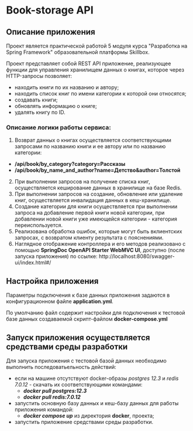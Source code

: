 
# Book-storage API


## Описание приложения
Проект является практической работой 5 модуля курса "Разработка на Spring Framework" 
образовательной платформы Skillbox.

Проект представляет собой REST API приложение, реализующее функции для управления хранилищем данных о книгах, которое через HTTP-запросы позволяет:
- находить книги по их названию и автору;
- находить список книг по имени категории к которой они относятся;
- создавать книги;
- обновлять информацию о книге;
- удалять книгу по ID.

### Описание логики работы сервиса:
1. Возврат данных о книгах осуществляется соответствующими запросами по названию книги и ее автору или по названию категории:
  - **/api/book/by_category?category=Рассказы**
  - **/api/book/by_name_and_author?name=Детство&author=Толстой**
2. При выполнении запросов на получение списка книг, осуществляется кеширование данных в хранилище на базе Redis.
3. При выполнении запросов на создание, обновление или удаление книг, осуществляется инвалидация данных в кеш-хранилище.
4. Создание категории для книги осуществляется при выполнении запроса на добавление первой книги новой категории, 
при добавлении новой книги уже имеющейся категории - категория переиспользуется.
5. Реализована обработка ошибок, которые могут быть вклиентских запросах, с возвратом клиенту результата с пояснениями.
6. Наглядное отображение контроллера и его методов реализовано с помощью **SpringDoc OpenAPI Starter WebMVC UI**,
доступно (после запуска приложения) по ссылке: http://localhost:8080/swagger-ui/index.html#/

## Настройка приложения
Параметры подключения к базе данных приложения задаются в конфигурационном файле **application.yml**.

По умолчанию файл содержит настройки для подключения к тестовой базе данных создаваемой скрипт-файлом **docker-compose.yml**

## Запуск приложения осуществляется средствами среды разработки
Для запуска приложения c тестовой базой данных необходимо выполнить последоватьельность действий: 
- если на машине отсутствуют docker-образы _postgres 12.3_ и _redis 7.0.12_ - скачать их соответствующими командами:
  - _**docker pull postgres:12.3**_
  - _**docker pull redis:7.0.12**_
- запустить основную базу данных и кеш-базу данных для работы приложения командой:
  - _**docker compose up**_ из директория **docker**, проекта;
- запустить приложение средствами среды разработки.